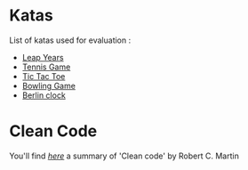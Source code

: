 # Katas
List of katas used for evaluation :
* [Leap Years](LeapYears.md)
* [Tennis Game](Tennis.md)
* [Tic Tac Toe](TicTacToe.md)
* [Bowling Game](Bowling.md)
* [Berlin clock](BerlinClock.md)

# Clean Code
You'll find *[here](CleanCode.md)* a summary of 'Clean code' by Robert C. Martin
